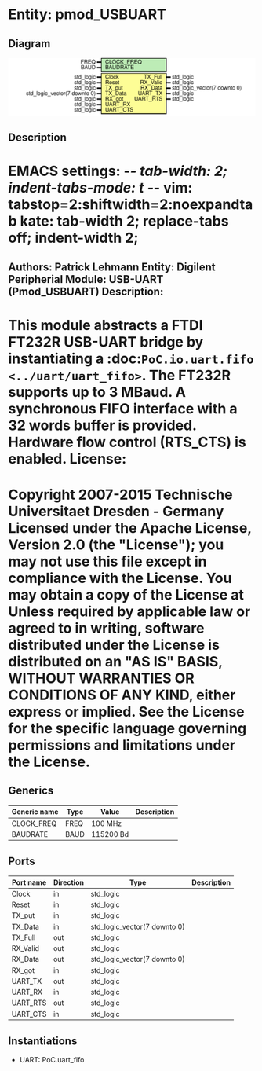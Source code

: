 # Entity: pmod_USBUART

## Diagram

![Diagram](pmod_USBUART.svg "Diagram")
## Description

EMACS settings: -*-  tab-width: 2; indent-tabs-mode: t -*-
vim: tabstop=2:shiftwidth=2:noexpandtab
kate: tab-width 2; replace-tabs off; indent-width 2;
=============================================================================
Authors:				 	Patrick Lehmann
Entity:				 	Digilent Peripherial Module: USB-UART (Pmod_USBUART)
Description:
-------------------------------------
This module abstracts a FTDI FT232R USB-UART bridge by instantiating a
:doc:`PoC.io.uart.fifo <../uart/uart_fifo>`. The FT232R supports up to
3 MBaud. A synchronous FIFO interface with a 32 words buffer is provided.
Hardware flow control (RTS_CTS) is enabled.
License:
=============================================================================
Copyright 2007-2015 Technische Universitaet Dresden - Germany
Licensed under the Apache License, Version 2.0 (the "License");
you may not use this file except in compliance with the License.
You may obtain a copy of the License at
Unless required by applicable law or agreed to in writing, software
distributed under the License is distributed on an "AS IS" BASIS,
WITHOUT WARRANTIES OR CONDITIONS OF ANY KIND, either express or implied.
See the License for the specific language governing permissions and
limitations under the License.
=============================================================================
## Generics

| Generic name | Type | Value     | Description |
| ------------ | ---- | --------- | ----------- |
| CLOCK_FREQ   | FREQ | 100 MHz   |             |
| BAUDRATE     | BAUD | 115200 Bd |             |
## Ports

| Port name | Direction | Type                         | Description |
| --------- | --------- | ---------------------------- | ----------- |
| Clock     | in        | std_logic                    |             |
| Reset     | in        | std_logic                    |             |
| TX_put    | in        | std_logic                    |             |
| TX_Data   | in        | std_logic_vector(7 downto 0) |             |
| TX_Full   | out       | std_logic                    |             |
| RX_Valid  | out       | std_logic                    |             |
| RX_Data   | out       | std_logic_vector(7 downto 0) |             |
| RX_got    | in        | std_logic                    |             |
| UART_TX   | out       | std_logic                    |             |
| UART_RX   | in        | std_logic                    |             |
| UART_RTS  | out       | std_logic                    |             |
| UART_CTS  | in        | std_logic                    |             |
## Instantiations

- UART: PoC.uart_fifo
